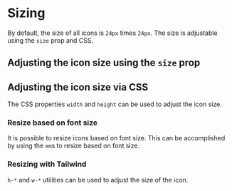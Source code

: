 <script setup>
import { Sandpack } from 'sandpack-vue3'
import sandpackTheme from '../../.vitepress/theme/sandpackTheme.json'
import sizeIconExample from './examples/size-icon-example/files.ts'
import sizeIconCssExample from './examples/size-icon-css-example/files.ts'
import sizeIconFontExample from './examples/size-icon-font-example/files.ts'
import sizeIconTailwind from './examples/size-icon-tailwind-example/files.ts'
</script>

# Sizing

By default, the size of all icons is `24px` times `24px`. The size is adjustable using the `size` prop and CSS.

## Adjusting the icon size using the `size` prop

<Sandpack
  template="react"
  :theme="sandpackTheme"
  :files="sizeIconExample"
  :customSetup='{
    dependencies: {
      "lucide-react": "latest"
    }
  }'
  :options="{
    editorHeight: 300,
  }"
/>

## Adjusting the icon size via CSS

The CSS properties `width` and `height` can be used to adjust the icon size.

<Sandpack
  template="react"
  :theme="sandpackTheme"
  :files="sizeIconCssExample"
  :customSetup='{
    dependencies: {
      "lucide-react": "latest"
    }
  }'
  :options="{
    editorHeight: 300,
  }"
/>


### Resize based on font size

It is possible to resize icons based on font size. This can be accomplished by using the `em`s to resize based on font size.

<Sandpack
  template="react"
  :theme="sandpackTheme"
  :files="sizeIconFontExample"
  :customSetup='{
    dependencies: {
      "lucide-react": "latest"
    }
  }'
  :options="{
    editorHeight: 300,
  }"
/>

### Resizing with Tailwind

`h-*` and `w-*` utilities can be used to adjust the size of the icon.

<Sandpack
  template="react"
  :theme="sandpackTheme"
  :files="sizeIconTailwind"
  :customSetup='{
    dependencies: {
      "lucide-react": "latest",
    }
  }'
  :options="{
    externalResources: ['https://cdn.tailwindcss.com'],
    editorHeight: 300,
  }"
/>

<!-- Code Example -->
